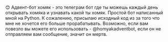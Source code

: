 😊 Адвент-бот хомяк - это телеграм бот где ты можешь каждый день открывать хомяка и узнавать какой ты хомяк.
Простой бот написанный мной на Python.
К сожалению, присылаю исходный код из за того что мне не хочется его больше прорабатывать.
Возможно, если вам повезло вы можете его использовать - @homyakadventbot, если он не отправляем вам сообщение, значит он мертв.

